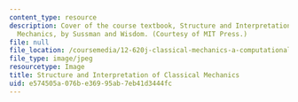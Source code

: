 ```yaml
---
content_type: resource
description: Cover of the course textbook, Structure and Interpretation of Classical
  Mechanics, by Sussman and Wisdom. (Courtesy of MIT Press.)
file: null
file_location: /coursemedia/12-620j-classical-mechanics-a-computational-approach-fall-2008/e574505a076be36995ab7eb41d3444fc_12-620jf08.jpg
file_type: image/jpeg
resourcetype: Image
title: Structure and Interpretation of Classical Mechanics
uid: e574505a-076b-e369-95ab-7eb41d3444fc
---
```

